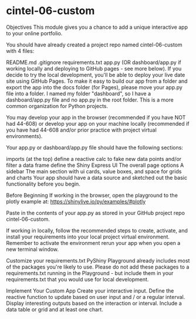 # cintel-06-custom
Objectives This module gives you a chance to add a unique interactive app to your online portfolio.

You should have already created a project repo named cintel-06-custom with 4 files:

README.md .gitignore requirements.txt app.py (OR dashboard/app.py if working locally and deploying to GitHub pages - see more below). If you decide to try the local development, you'll be able to deploy your live date site using GitHub Pages. To make it easy to build our app from a folder and export the app into the docs folder (for Pages), please move your app.py file into a folder. I named my folder "dashboard", so I have a dashboard/app.py file and no app.py in the root folder. This is a more common organization for Python projects.

You may develop your app in the browser (recommended if you have NOT had 44-608) or develop your app on your machine locally (recommended if you have had 44-608 and/or prior practice with project virtual environments).

Your app.py or dashboard/app.py file should have the following sections:

imports (at the top) define a reactive calc to fake new data points and/or filter a data frame define the Shiny Express UI The overall page options A sidebar The main section with ui cards, value boxes, and space for grids and charts Your app should have a data source and sketched out the basic functionality before you begin.

Before Beginning If working in the browser, open the playground to the plotly example at: https://shinylive.io/py/examples/#plotly

Paste in the contents of your app.py as stored in your GitHub project repo cintel-06-custom.

If working in locally, follow the recommended steps to create, activate, and install your requirements into your local project virtual environment. Remember to activate the environment rerun your app when you open a new terminal window.

Customize your requirements.txt PyShiny Playground already includes most of the packages you're likely to use. Please do not add these packages to a requirements.txt running in the Playground - but include them in your requirements.txt that you would use for local development.

Implement Your Custom App Create your interactive input. Define the reactive function to update based on user input and / or a regular interval. Display interesting outputs based on the interaction or interval. Include a data table or grid and at least one chart.
